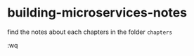 building-microservices-notes
============================

find the notes about each chapters in the folder `chapters`


:wq
